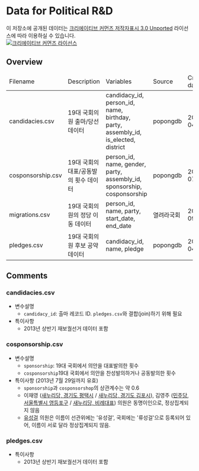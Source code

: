 # Data for Political R&D

이 저장소에 공개된 데이터는 [크리에이티브 커먼즈 저작자표시 3.0 Unported](http://creativecommons.org/licenses/by/3.0/deed.ko) 라이선스에 따라 이용하실 수 있습니다.<br>
<a rel="license" href="http://creativecommons.org/licenses/by/3.0/deed.ko"><img alt="크리에이티브 커먼즈 라이선스" style="border-width:0" src="http://i.creativecommons.org/l/by/3.0/88x31.png" /></a>

## Overview
<table>
<thead>
    <tr>
        <td>Filename</td>
        <td>Description</td>
        <td>Variables</td>
        <td>Source</td>
        <td>Created date</td>
    </tr>
</thead>
<tbody>
    <tr>
        <td>candidacies.csv</td>
        <td>19대 국회의원 출마/당선 데이터</td>
        <td>candidacy&#95;id, person&#95;id, name, birthday, party, assembly&#95;id, is&#95;elected, district</td>
        <td>popongdb</td>
        <td>2013-04-24</td>
    </tr>
    <tr>
        <td>cosponsorship.csv</td>
        <td>19대 국회의 대표/공동발의 횟수 데이터</td>
        <td>person&#95;id, name, gender, party, assembly&#95;id, sponsorship, cosponsorship</td>
        <td>popongdb</td>
        <td>2013-07-29</td>
    </tr>
    <tr>
        <td>migrations.csv</td>
        <td>19대 국회의원의 정당 이동 데이터</td>
        <td>person&#95;id, name, party, start&#95;date, end&#95;date</td>
        <td>열려라국회</td>
        <td>2012-09-09</td>
    </tr>
    <tr>
        <td>pledges.csv</td>
        <td>19대 국회의원 후보 공약 데이터</td>
        <td>candidacy&#95;id, name, pledge</td>
        <td>popongdb</td>
        <td>2013-04-24</td>
    </tr>
</tbody>
</table>

## Comments
### candidacies.csv
- 변수설명
    - `candidacy_id`: 출마 레코드 ID. `pledges.csv`와 결합(join)하기 위해 필요
- 특이사항
    - 2013년 상반기 재보궐선거 데이터 포함

### cosponsorship.csv
- 변수설명
    - `sponsorship`: 19대 국회에서 의안을 대표발의한 횟수
    - `cosponsorship`19대 국회에서 의안을 찬성발의하거나 공동발의한 횟수
- 특이사항 (2013년 7월 29일까지 유효)
    - `sponsorship`과 `cosponsorshop`의 상관계수는 약 0.6
    - 이재영 ([새누리당, 경기도 평택시](http://pokr.kr/person/19561115) / [새누리당, 경기도 김포시](http://pokr.kr/person/197515)), 김영주 ([민주당, 서울특별시 영등포구](http://pokr.kr/person/195526) / [새누리당, 비례대표](http://pokr.kr/person/19541125)) 의원은 동명이인으로, 정상집계되지 않음
    - [유성걸](http://pokr.kr/person/19571122) 의원은 이름이 선관위에는 '유성걸', 국회에는 '류성걸'으로 등록되어 있어, 이름이 서로 달라 정상집계되지 않음.

### pledges.csv
- 특이사항
    - 2013년 상반기 재보궐선거 데이터 포함

